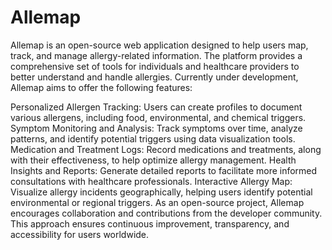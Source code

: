 # Allemap


Allemap is an open-source web application designed to help users map, track, and manage allergy-related information. The platform provides a comprehensive set of tools for individuals and healthcare providers to better understand and handle allergies. Currently under development, Allemap aims to offer the following features:

Personalized Allergen Tracking: Users can create profiles to document various allergens, including food, environmental, and chemical triggers.
Symptom Monitoring and Analysis: Track symptoms over time, analyze patterns, and identify potential triggers using data visualization tools.
Medication and Treatment Logs: Record medications and treatments, along with their effectiveness, to help optimize allergy management.
Health Insights and Reports: Generate detailed reports to facilitate more informed consultations with healthcare professionals.
Interactive Allergy Map: Visualize allergy incidents geographically, helping users identify potential environmental or regional triggers.
As an open-source project, Allemap encourages collaboration and contributions from the developer community. This approach ensures continuous improvement, transparency, and accessibility for users worldwide.
